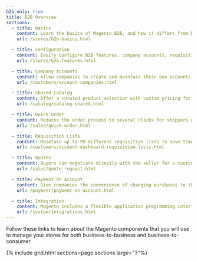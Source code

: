 ```yaml
---
b2b_only: true
title: B2B Overview
sections:
  - title: Basics
    content: Learn the basics of Magento B2B, and how it differs from B2C. Magento B2B gives you the ability to sell business-to-business while also selling from business-to-consumer.
    url: /stores/b2b-basics.html

  - title: Configuration
    content: Easily configure B2B features, company accounts, requisition lists, email, and quotes.
    url: /stores/b2b-features.html

  - title: Company Accounts
    content: Allow companies to create and maintain their own accounts with teams of buyers, roles, and levels of permission.
    url: /customers/account-companies.html

  - title: Shared Catalog
    content: Offer a curated product selection with custom pricing for specific companies, while continuing to offer the standard catalog with regular pricing for general customers.
    url: /catalog/catalog-shared.html

  - title: Quick Order
    content: Reduces the order process to several clicks for shoppers who know the name or SKU of the products they want to order. SKUs can be entered manually or uploaded from a CSV file.
    url: /sales/quick-order.html

  - title: Requisition Lists
    content: Maintain up to 99 different requisition lists to save time with frequently ordered products. Add items directly to the cart, or transfer items from one requisition list to another.
    url: /customers/account-dashboard-requisition-lists.html

  - title: Quotes
    content: Buyers can negotiate directly with the seller for a custom discount. The system saves a snapshot of the catalog, and the history of all activity related to the quote.
    url: /sales/quote-request.html

  - title: Payment On Account
    content: Give companies the convenience of charging purchases to their account, up to the credit limit that you determine for the company.
    url: /payment/payment-on-account.html

  - title: Integration
    content: Magento includes a flexible application programming interface (API) that integrates with a variety of ERP solutions from Magento partners.
    url: /system/integrations.html
---
```


Follow these links to learn about the Magento components that you will use to manage your stores for both business-to-business and business-to-consumer.

{% include grid.html sections=page.sections large="3"%}